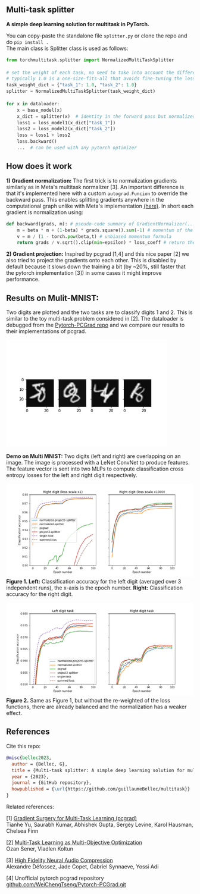 ## Multi-task splitter
**A simple deep learning solution for multitask in PyTorch.**  

You can copy-paste the standalone file `splitter.py` or clone the repo and do `pip install .`  
The main class is Splitter class is used as follows:

```python
from torchmultitask.splitter import NormalizedMultiTaskSplitter

# set the weight of each task, no need to take into account the different scales of the loss function.
# typically 1.0 is a one-size-fits-all that avoids fine-tuning the loss weights (weights between 0.1 and 10 can be tried out, to prioritize one loss)
task_weight_dict = {"task_1": 1.0, "task_2": 1.0}
splitter = NormalizedMultiTaskSplitter(task_weight_dict)

for x in dataloader:
    x = base_model(x)
    x_dict = splitter(x)  # identity in the forward pass but normalizes and project gradients in the backward pass.  
    loss1 = loss_model1(x_dict["task_1"])
    loss2 = loss_model2(x_dict["task_2"])
    loss = loss1 + loss2
    loss.backward()
    ...  # can be used with any pytorch optimizer

```

## How does it work

**1) Gradient normalization:** The first trick is to normalization gradients similarly as in Meta's multitask normalizer [3].
An important difference is that it's implemented here with a custom `autograd.Funcion` to override the backward pass.
This enables splitting gradients anywhere in the computational graph unlike with Meta's implementation [(here)](https://github.com/facebookresearch/encodec).
In short each gradient is normalization using:
```python
def backward(grads, m): # pseudo-code summary of GradientNormalizer(...)
    m = beta * m + (1-beta) * grads.square().sum(-1) # momentum of the gradient norms
    v = m / (1 - torch.pow(beta,t) # unbiased momentum formula
    return grads / v.sqrt().clip(min=epsilon) * loss_coeff # return the sclaed gradient
```

**2) Gradient projection:** Inspired by pcgrad [1,4] and this nice paper [2] we also tried to project the gradients onto each other.
This is disabled by default because it slows down the training a bit (by ~20%, still faster that the pytorch implementation [3]) in some cases it might improve performance.


## Results on Mulit-MNIST:
Two digits are plotted and the two tasks are to classify digits 1 and 2.
This is similar to the toy multi-task problem considered in [2].
The dataloader is debugged from the [Pytorch-PCGrad repo](https://github.com/WeiChengTseng/Pytorch-PCGrad.git) and we compare our results to their implementations of pcgrad.  

![MNIST result2](figures/digits.png)  

<b>Demo on Multi MNIST:</b> Two digits (left and right) are overlapping on an image.
The image is processed with a LeNet ConvNet to produce features. The feature vector is sent into two MLPs to compute classification cross entropy losses for the left and right digit respectively.

![MNIST result2](figures/summary_imbalanced.png)  
<b>Figure 1. Left:</b> Classification accuracy for the left digit (averaged over 3 independent runs), the x-axis is the epoch number. 
<b>Right:</b> Classification accuracy for the right digit.


  
![MNIST result](figures/summary.png)  
<b> Figure 2.</b> Same as Figure 1, but without the re-weighted of the loss functions, there are already balanced and the normalization has a weaker effect.

## References

Cite this repo:
```bibtex
@misc{bellec2023,
  author = {Bellec, G},
  title = {Multi-task splitter: A simple deep learning solution for multitask in PyTorch},
  year = {2023},
  journal = {GitHub repository},
  howpublished = {\url{https://github.com/guillaumeBellec/multitask}}
}
```

Related references:


[1] [Gradient Surgery for Multi-Task Learning (pcgrad)](https://arxiv.org/abs/2001.06782)  
Tianhe Yu, Saurabh Kumar, Abhishek Gupta, Sergey Levine, Karol Hausman, Chelsea Finn  

[2] [Multi-Task Learning as Multi-Objective Optimization](https://proceedings.neurips.cc/paper_files/paper/2018/file/432aca3a1e345e339f35a30c8f65edce-Paper.pdf)  
Ozan Sener, Vladlen Koltun  


[3] [High Fidelity Neural Audio Compression](https://arxiv.org/abs/2210.13438)  
Alexandre Défossez, Jade Copet, Gabriel Synnaeve, Yossi Adi  
  

[4] Unofficial pytorch pcgrad repository    
[github.com/WeiChengTseng/Pytorch-PCGrad.git](https://github.com/WeiChengTseng/Pytorch-PCGrad.git)